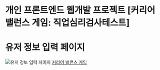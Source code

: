# 개인 프론트엔드 웹개발 프로젝트 [커리어 밸런스 게임: 직업심리검사테스트]

# 유저 정보 입력 페이지
![유저 정보 입력 페이지](/Users/alexyoodev/alexDevDir/fst-project/alex/photo/1.png)
[커리어 밸런스 게임](http://elice-kdt-3rd-vm-085.koreacentral.cloudapp.azure.com/)
